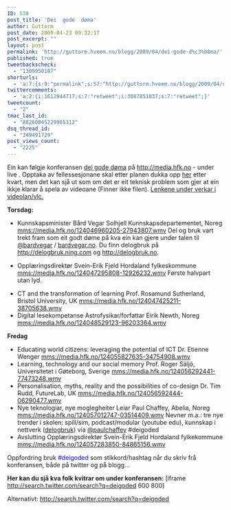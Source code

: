 ```yaml
---
ID: 538
post_title: 'Dei  gode  døma'
author: Guttorm
post_date: 2009-04-23 09:32:17
post_excerpt: ""
layout: post
permalink: 'http://guttorm.hveem.no/blogg/2009/04/dei-gode-d%c3%b8ma/'
published: true
tweetbackscheck:
  - "1309950187"
shorturls:
  - 'a:7:{s:9:"permalink";s:57:"http://guttorm.hveem.no/blogg/2009/04/dei-gode-d%c3%b8ma/";s:7:"tinyurl";s:25:"http://tinyurl.com/ccj44g";s:4:"isgd";s:17:"http://is.gd/uutB";s:5:"bitly";s:19:"http://bit.ly/WSALe";s:5:"snipr";s:22:"http://snipr.com/gowha";s:5:"snurl";s:22:"http://snurl.com/gowha";s:7:"snipurl";s:24:"http://snipurl.com/gowha";}'
twittercomments:
  - 'a:2:{i:1612944717;s:7:"retweet";i:3087851037;s:7:"retweet";}'
tweetcount:
  - "2"
tmac_last_id:
  - "88260845229965312"
dsq_thread_id:
  - "349491729"
post_views_count:
  - "2225"
---
```

Ein kan følgje konferansen <a href="http://deigodedoma.hfk.no/">dei gode døma</a> på <a href="http://media.hfk.no">http://media.hfk.no - under live </a>.
Opptaka av fellessesjonane skal etter planen dukka opp <a href="http://media.hfk.no/tcs/">her</a> etter kvart, men det kan sjå ut som om det er eit teknisk problem som gjer at ein ikkje klarar å spela av videoane (Finner ikke filen). <span style="text-decoration: underline;">Lenkene under verkar i videolan/vlc.</span>

<strong>Torsdag:</strong><span style="text-decoration: underline;"> </span>
<ul>
	<li>Kunnskapsminister Bård Vegar Solhjell
Kunnskapsdepartementet, Noreg
<a href=" mms://media.hfk.no/124046960205-27943807.wmv"> mms://media.hfk.no/124046960205-27943807.wmv</a>
Del og bruk vart trekt fram som eit godt døme på kva ein kan gjere under talen til <a href="http://twitter.com/bardvegar">@bardvegar</a> / <a href="http://bardvegar.no">bardvegar.no</a>. Du finn delogbruk på <a href="http://delogbruk.ning.com">http://delogbruk.ning.com</a> og <a href="http://delogbruk.no">http://delogbruk.no</a>.</li>
</ul>
<ul>
	<li>Opplæringsdirektør Svein-Erik Fjeld
Hordaland fylkeskommune
<a href="mms://media.hfk.no/124047295808-12926232.wmv">mms://media.hfk.no/124047295808-12926232.wmv</a>
Første halvpart utan lyd.</li>
</ul>
<ul>
	<li>CT and the transformation of learning
Prof. Rosamund Sutherland, Bristol University, UK
<a href="mms://media.hfk.no/124047425211-38705638.wmv">mms://media.hfk.no/124047425211-38705638.wmv</a></li>
	<li> Digital lesekompetanse
Astrofysikar/forfattar Eirik Newth, Noreg
<a href="mms://media.hfk.no/124048529123-96203364.wmv">mms://media.hfk.no/124048529123-96203364.wmv</a></li>
</ul>
<strong>Fredag</strong>
<ul>
	<li>Educating world citizens: leveraging the potential of ICT
Dr. Etienne Wenger
<a href="mms://media.hfk.no/124055827635-34754908.wmv">mms://media.hfk.no/124055827635-34754908.wmv</a></li>
	<li> Learning, technology and our social memory
Prof. Roger Säljö, Universitetet i Gøteborg, Sverige
<a href="mms://media.hfk.no/124056292441-77473248.wmv">mms://media.hfk.no/124056292441-77473248.wmv</a></li>
	<li> Personalisation, myths, reality and
the possibilities of co-design
Dr. Tim Rudd, FutureLab, UK
<a href="mms://media.hfk.no/124056592444-06290477.wmv">mms://media.hfk.no/124056592444-06290477.wmv</a></li>
	<li> Nye teknologiar, nye moglegheiter
Leiar Paul Chaffey, Abelia, Noreg
<a href="mms://media.hfk.no/124057012747-03514409.wmv">mms://media.hfk.no/124057012747-03514409.wmv</a>
Nevner m.a.: tre nye trender i skolen:
spill/sim, podcast/modular (youtube edu), kunnskap i nettverk (<a href="http://delogbruk.no">delogbruk</a>)
via <a href="http://twitter.com/paulchaffey">@paulchaffey</a> #deigoded</li>
	<li>Avslutting
Opplæringsdirektør Svein-Erik Fjeld
Hordaland fylkekommune
<a href="mms://media.hfk.no/124057283850-84865156.wmv">mms://media.hfk.no/124057283850-84865156.wmv</a></li>
</ul>
Oppfordring bruk <span style="color: #0000ff;">#deigoded</span> som stikkord/hashtag når du skriv frå konferansen, både på twitter og på blogg...

<strong>Her kan du sjå kva folk kvitrar om under konferansen:</strong>
[iframe http://search.twitter.com/search?q=deigoded 600 800]

Alternativt: <a href="http://search.twitter.com/search?q=deigoded">http://search.twitter.com/search?q=deigoded</a>